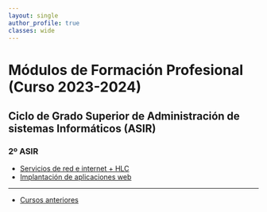 ```yaml
---
layout: single
author_profile: true
classes: wide
---
```

# Módulos de Formación Profesional (Curso 2023-2024)

## Ciclo de Grado Superior de Administración de sistemas Informáticos (ASIR)
<!--
* [Formulario alumnos 2ASIR](https://cloud.josedomingo.org/index.php/apps/forms/s/RimXwn9YDbmZaqJJjfsFjtWT)
-->
### 2º ASIR

* [Servicios de red e internet + HLC](sri)
* [Implantación de aplicaciones web](iaw)

---

* [Cursos anteriores](anteriores.html)
